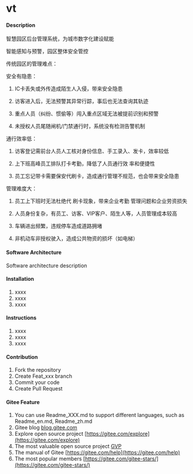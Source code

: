 # vt

#### Description
智慧园区后台管理系统，为城市数字化建设赋能

智能感知与预警，园区整体安全管控

传统园区的管理难点：

安全有隐患： 

1. IC卡丢失或外传造成陌生人入侵，带来安全隐患

2. 访客进入后，无法预警其异常行踪，事后也无法查询其轨迹

3. 重点人员（纠纷、惯偷等）闯入重点区域无法被提前识别和预警

4. 未授权人员尾随闸机/门禁通行时，系统没有检测告警机制

通行效率低：

1. 访客登记需前台人员人工核对身份信息、手工录入、发卡，效率较低

2. 上下班高峰员工排队打卡考勤，降低了人员通行效 率和便捷性

3. 员工忘记带卡需要保安代刷卡，造成通行管理不规范，也会带来安全隐患

管理难度大：

1. 员工上下班时无法杜绝代 刷卡现象，带来企业考勤 管理问题和企业劳资损失

2. 人员身份复杂，有员工、访客、VIP客户、陌生人等，人员管理成本较高

3. 车辆进出频繁，违规停车造成道路拥堵

4. 非机动车非授权驶入，造成公共物资的损坏（如电梯）

#### Software Architecture
Software architecture description

#### Installation

1.  xxxx
2.  xxxx
3.  xxxx

#### Instructions

1.  xxxx
2.  xxxx
3.  xxxx

#### Contribution

1.  Fork the repository
2.  Create Feat_xxx branch
3.  Commit your code
4.  Create Pull Request


#### Gitee Feature

1.  You can use Readme\_XXX.md to support different languages, such as Readme\_en.md, Readme\_zh.md
2.  Gitee blog [blog.gitee.com](https://blog.gitee.com)
3.  Explore open source project [https://gitee.com/explore](https://gitee.com/explore)
4.  The most valuable open source project [GVP](https://gitee.com/gvp)
5.  The manual of Gitee [https://gitee.com/help](https://gitee.com/help)
6.  The most popular members  [https://gitee.com/gitee-stars/](https://gitee.com/gitee-stars/)
